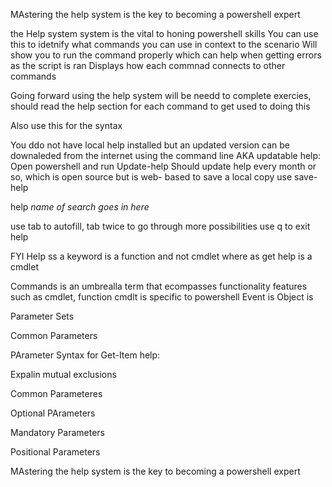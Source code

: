 MAstering the help system is the key to becoming a powershell expert

the Help system system is the vital to honing powershell skills
You can use this to idetnify what commands you can use in context to the scenario
Will show you to run the command properly which can help when getting errors as the script is ran
Displays how each commnad connects to other commands

Going forward using the help system will be needd to complete exercies, should read the help section for each command to get used to doing this

Also use this for the syntax

You ddo not have local help installed but an updated version can be downaleded from the internet using the command line AKA updatable help:
Open powershell and run Update-help
Should update help every  month or so, which is open source but is web- based to save a local copy use save-help

help *name of search goes in here*

use tab to autofill, tab twice to go through more possibilities
use q to exit help

FYI Help ss a keyword is a function and not cmdlet where as get help is a cmdlet

Commands is an umbrealla term that ecompasses functionality features such as cmdlet, function
cmdlt is specific to powershell
Event is
Object is

Parameter Sets

Common Parameters

PArameter Syntax for Get-Item help:

Expalin mutual exclusions

Common Parameteres

Optional PArameters

Mandatory Parameters

Positional Parameters

MAstering the help system is the key to becoming a powershell expert